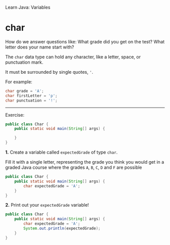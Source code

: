 Learn Java: Variables
# char

How do we answer questions like: What grade did you get on the test? What letter does your name start with?

The `char` data type can hold any character, like a letter, space, or punctuation mark.

It must be surrounded by single quotes, `'`.

For example:

```java
char grade = 'A';
char firstLetter = 'p';
char punctuation = '!';
```

---

Exercise:

```java
public class Char {
	public static void main(String[] args) {   

	}
}
```

**1.** Create a variable called `expectedGrade` of type `char`.

Fill it with a single letter, representing the grade you think you would get in a graded Java course where the grades `A`, `B`, `C`, `D` and `F` are possible

```java
public class Char {
	public static void main(String[] args) {   
		char expectedGrade = 'A';
	}
}
```

**2.** Print out your `expectedGrade` variable!

```java
public class Char {
	public static void main(String[] args) {   
		char expectedGrade = 'A';
		System.out.println(expectedGrade);
	}
}
```